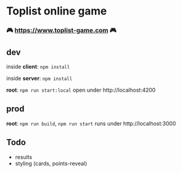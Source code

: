 # Toplist online game

### 🎮 https://www.toplist-game.com 🎮

## dev

inside **client**: `npm install`

inside **server**: `npm install`

**root**: `npm run start:local` open under http://localhost:4200


## prod

**root**: `npm run build`, `npm run start` runs under http://localhost:3000



## Todo
- results
- styling (cards, points-reveal)